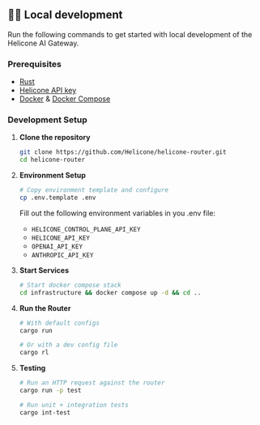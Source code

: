 ## 🧑‍💻 Local development

Run the following commands to get started with local development of the Helicone AI Gateway.

### Prerequisites

- [Rust](https://www.rust-lang.org/tools/install)
- [Helicone API key](https://docs.helicone.ai/api-keys)
- [Docker](https://docs.docker.com/get-docker/) & [Docker Compose](https://docs.docker.com/compose/install/)

### Development Setup

1. **Clone the repository**
   ```bash
   git clone https://github.com/Helicone/helicone-router.git
   cd helicone-router
   ```

1. **Environment Setup**
   ```bash
   # Copy environment template and configure
   cp .env.template .env
   ```
   Fill out the following environment variables in you .env file:
   - `HELICONE_CONTROL_PLANE_API_KEY`
   - `HELICONE_API_KEY`
   - `OPENAI_API_KEY`
   - `ANTHROPIC_API_KEY`

2. **Start Services**
   ```bash
   # Start docker compose stack
   cd infrastructure && docker compose up -d && cd ..
   ```

3. **Run the Router**
   ```bash
   # With default configs
   cargo run

   # Or with a dev config file
   cargo rl
   ```

4. **Testing**
   ```bash
   # Run an HTTP request against the router
   cargo run -p test

   # Run unit + integration tests
   cargo int-test
   ```
